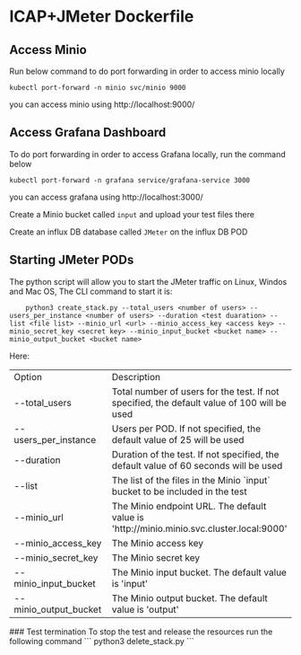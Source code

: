 # ICAP+JMeter Dockerfile

## Access Minio
Run below command to do port forwarding in order to access minio locally
```
kubectl port-forward -n minio svc/minio 9000
```
you can access minio using http://localhost:9000/
## Access Grafana Dashboard
To do port forwarding in order to access Grafana locally, run the command below
```
kubectl port-forward -n grafana service/grafana-service 3000
```
you can access grafana using http://localhost:3000/

Create a Minio bucket called `input` and upload your test files there

Create an influx DB database called `JMeter` on the influx DB POD

## Starting JMeter PODs
The python script will allow you to start the JMeter traffic on Linux, Windos and Mac OS,
The CLI command to start it is:
```
    python3 create_stack.py --total_users <number of users> --users_per_instance <number of users> --duration <test duaration> --list <file list> --minio_url <url> --minio_access_key <access key> --minio_secret_key <secret key> --minio_input_bucket <bucket name> --minio_output_bucket <bucket name>
```
Here:
<table>
<tr>
<td width="180"> Option </td> <td> Description </td>
</tr>
<tr>
<td> --total_users </td>
<td>
Total number of users for the test. If not specified, the default value of 100 will be used
</td>
</tr>
<tr>
<td> --users_per_instance </td>
<td>
Users per POD. If not specified, the default value of 25 will be used
</td>
</tr>
<tr>
<td> --duration </td>
<td>
Duration of the test. If not specified, the default value of 60 seconds will be used
</td>
</tr>
<tr>
<td> --list </td>
<td>
The list of the files in the Minio `input` bucket to be included in the test
</td>
</tr>
<tr>
<td> --minio_url </td>
<td>
The Minio endpoint URL. The default value is 'http://minio.minio.svc.cluster.local:9000'
</td>
</tr>
<tr>
<td> --minio_access_key </td>
<td>
The Minio access key
</td>
</tr>
<tr>
<td> --minio_secret_key </td>
<td>
The Minio secret key
</td>
</tr>
<tr>
<td> --minio_input_bucket </td>
<td>
The Minio input bucket. The default value is 'input'
</td>
</tr>
<tr>
<td> --minio_output_bucket </td>
<td>
The Minio output bucket. The default value is 'output'
</td>
</tr>
</table>
### Test termination
To stop the test and release the resources run the following command
```
    python3 delete_stack.py
```